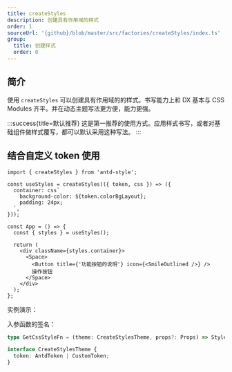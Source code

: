 ```yaml
---
title: createStyles
description: 创建具有作用域的样式
order: 1
sourceUrl: '{github}/blob/master/src/factories/createStyles/index.ts'
group:
  title: 创建样式
  order: 0
---
```


## 简介

使用 `createStyles` 可以创建具有作用域的的样式。书写能力上和 DX 基本与 CSS Modules 齐平。并在动态主题写法更方便，能力更强。

:::success{title=默认推荐}
这是第一推荐的使用方式。应用样式书写，或者对基础组件做样式覆写，都可以默认采用这种写法。
:::

## 结合自定义 token 使用

```tsx | pure
import { createStyles } from 'antd-style';

const useStyles = createStyles(({ token, css }) => ({
  container: css`
    background-color: ${token.colorBgLayout};
    padding: 24px;
  `,
}));

const App = () => {
  const { styles } = useStyles();

  return (
    <div className={styles.container}>
      <Space>
        <Button title={'功能按钮的说明'} icon={<SmileOutlined />} />
        操作按钮
      </Space>
    </div>
  );
};
```

实例演示：

<code src="../demos/createStyles/AntdToken.tsx"></code>

入参函数的签名：

```ts | pure
type GetCssStyleFn = (theme: CreateStylesTheme, props?: Props) => StyleInput;

interface CreateStylesTheme {
  token: AntdToken | CustomToken;
}
```
